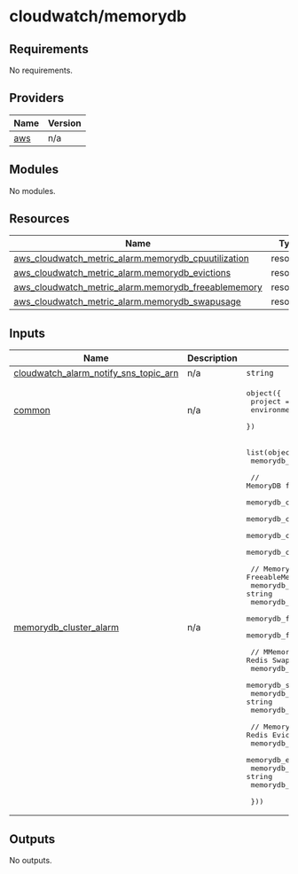 # cloudwatch/memorydb

## Requirements

No requirements.

## Providers

| Name | Version |
|------|---------|
| <a name="provider_aws"></a> [aws](#provider\_aws) | n/a |

## Modules

No modules.

## Resources

| Name | Type |
|------|------|
| [aws_cloudwatch_metric_alarm.memorydb_cpuutilization](https://registry.terraform.io/providers/hashicorp/aws/latest/docs/resources/cloudwatch_metric_alarm) | resource |
| [aws_cloudwatch_metric_alarm.memorydb_evictions](https://registry.terraform.io/providers/hashicorp/aws/latest/docs/resources/cloudwatch_metric_alarm) | resource |
| [aws_cloudwatch_metric_alarm.memorydb_freeablememory](https://registry.terraform.io/providers/hashicorp/aws/latest/docs/resources/cloudwatch_metric_alarm) | resource |
| [aws_cloudwatch_metric_alarm.memorydb_swapusage](https://registry.terraform.io/providers/hashicorp/aws/latest/docs/resources/cloudwatch_metric_alarm) | resource |

## Inputs

| Name | Description | Type | Default | Required |
|------|-------------|------|---------|:--------:|
| <a name="input_cloudwatch_alarm_notify_sns_topic_arn"></a> [cloudwatch\_alarm\_notify\_sns\_topic\_arn](#input\_cloudwatch\_alarm\_notify\_sns\_topic\_arn) | n/a | `string` | n/a | yes |
| <a name="input_common"></a> [common](#input\_common) | n/a | <pre>object({<br>    project     = string<br>    environment = string<br>  })</pre> | <pre>{<br>  "environment": "",<br>  "project": ""<br>}</pre> | no |
| <a name="input_memorydb_cluster_alarm"></a> [memorydb\_cluster\_alarm](#input\_memorydb\_cluster\_alarm) | n/a | <pre>list(object({<br>    memorydb_cluster_name = string<br><br>    // MemoryDB for Redis CPUUtilization <br>    memorydb_cpuutilization_evaluation_periods = string<br>    memorydb_cpuutilization_period             = string<br>    memorydb_cpuutilization_statistic          = string<br>    memorydb_cpuutilization_threshold          = string<br><br>    // MemoryDB for Redis FreeableMemory<br>    memorydb_freeablememory_evaluation_periods = string<br>    memorydb_freeablememory_period             = string<br>    memorydb_freeablememory_statistic          = string<br>    memorydb_freeablememory_threshold          = string<br><br>    // MMemoryDB for Redis SwapUsage<br>    memorydb_swapusage_evaluation_periods = string<br>    memorydb_swapusage_period             = string<br>    memorydb_swapusage_statistic          = string<br>    memorydb_swapusage_threshold          = string<br><br>    // MemoryDB for Redis Evictions<br>    memorydb_evictions_evaluation_periods = string<br>    memorydb_evictions_period             = string<br>    memorydb_evictions_statistic          = string<br>    memorydb_evictions_threshold          = string<br><br>  }))</pre> | n/a | yes |

## Outputs

No outputs.
